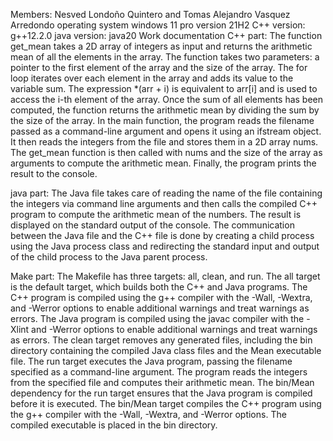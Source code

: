 Members: Nesved Londoño Quintero and Tomas Alejandro Vasquez Arredondo
operating system windows 11 pro version 21H2
C++ version: g++12.2.0
java version: java20
Work documentation
C++ part:
The function get_mean takes a 2D array of integers as input and returns the arithmetic mean of all the elements in the array. The function takes two parameters: a pointer to the first element of the array and the size of the array.
The for loop iterates over each element in the array and adds its value to the variable sum. The expression *(arr + i) is equivalent to arr[i] and is used to access the i-th element of the array. Once the sum of all elements has been computed, the function returns the arithmetic mean by dividing the sum by the size of the array.
In the main function, the program reads the filename passed as a command-line argument and opens it using an ifstream object. It then reads the integers from the file and stores them in a 2D array nums. The get_mean function is then called with nums and the size of the array as arguments to compute the arithmetic mean. Finally, the program prints the result to the console.

java part:
The Java file takes care of reading the name of the file containing the integers via command line arguments and then calls the compiled C++ program to compute the arithmetic mean of the numbers. The result is displayed on the standard output of the console.
The communication between the Java file and the C++ file is done by creating a child process using the Java process class and redirecting the standard input and output of the child process to the Java parent process.

Make part:
The Makefile has three targets: all, clean, and run.
The all target is the default target, which builds both the C++ and Java programs. The C++ program is compiled using the g++ compiler with the -Wall, -Wextra, and -Werror options to enable additional warnings and treat warnings as errors. The Java program is compiled using the javac compiler with the -Xlint and -Werror options to enable additional warnings and treat warnings as errors.
The clean target removes any generated files, including the bin directory containing the compiled Java class files and the Mean executable file.
The run target executes the Java program, passing the filename specified as a command-line argument. The program reads the integers from the specified file and computes their arithmetic mean.
The bin/Mean dependency for the run target ensures that the Java program is compiled before it is executed.
The bin/Mean target compiles the C++ program using the g++ compiler with the -Wall, -Wextra, and -Werror options. The compiled executable is placed in the bin directory.

